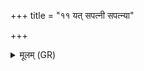 +++
title = "११ यत् सपत्नी सपत्न्या"

+++
<details><summary>मूलम् (GR)</summary>

यत् सपत्नी सपत्न्या  
अमुष्या वर्च आददे ।  
अधस्ताद् उपवादिन्य्  
असौ स्याद् अहम् उत्तरात् ॥
</details>
